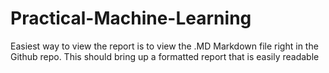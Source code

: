 # Practical-Machine-Learning
Easiest way to view the report is to view the .MD Markdown file right in the Github repo.  This should bring up a formatted report that is easily readable
